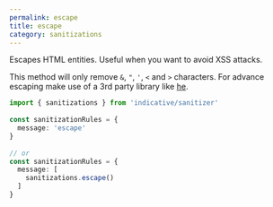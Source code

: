 ```yaml
---
permalink: escape
title: escape
category: sanitizations
---
```


Escapes HTML entities. Useful when you want to avoid XSS attacks.
 
This method will only remove `&`, `"`, `'`, `<` and `>` characters. For advance escaping
make use of a 3rd party library like [he](https://github.com/mathiasbynens/he).
 
```ts
import { sanitizations } from 'indicative/sanitizer'
 
const sanitizationRules = {
  message: 'escape'
}
 
// or
const sanitizationRules = {
  message: [
    sanitizations.escape()
  ]
}
```